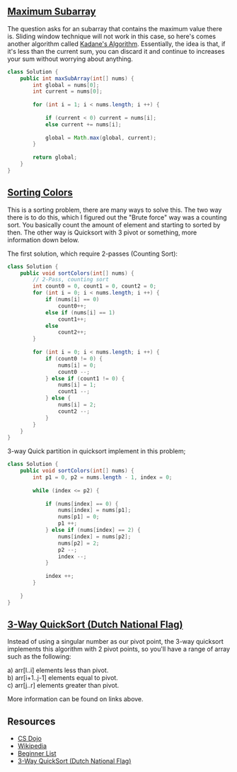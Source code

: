 ## [Maximum Subarray](https://leetcode.com/problems/maximum-subarray/)
The question asks for an subarray that contains the maximum value there is. Sliding window technique will not work in this case, so here's comes another algorithm called [Kadane's Algorithm](https://medium.com/@rsinghal757/kadanes-algorithm-dynamic-programming-how-and-why-does-it-work-3fd8849ed73d). Essentially, the idea is that, if it's less than the current sum, you can discard it and continue to increases your sum without worrying about anything.

```java
class Solution {
    public int maxSubArray(int[] nums) {
        int global = nums[0];
        int current = nums[0];
        
        for (int i = 1; i < nums.length; i ++) {
            
            if (current < 0) current = nums[i];
            else current += nums[i];
            
            global = Math.max(global, current);
        }
        
        return global;
    }
}
```

## [Sorting Colors](https://leetcode.com/problems/sort-colors/)
This is a sorting problem, there are many ways to solve this. The two way there is to do this, which I figured out the "Brute force" way was a counting sort. You basically count the amount of element and starting to sorted by then. The other way is Quicksort with 3 pivot or something, more information down below.

The first solution, which require 2-passes (Counting Sort):
```java
class Solution {
    public void sortColors(int[] nums) {
        // 2-Pass, counting sort
        int count0 = 0, count1 = 0, count2 = 0;
        for (int i = 0; i < nums.length; i ++) {
            if (nums[i] == 0)
                count0++;
            else if (nums[i] == 1) 
                count1++;
            else 
                count2++;
        }
        
        for (int i = 0; i < nums.length; i ++) {
            if (count0 != 0) {
                nums[i] = 0; 
                count0 --;
            } else if (count1 != 0) {
                nums[i] = 1;
                count1 --;
            } else {
                nums[i] = 2;
                count2 --;
            }
        }
    }
}

```

3-way Quick partition in quicksort implement in this problem;
```java
class Solution {
    public void sortColors(int[] nums) {
        int p1 = 0, p2 = nums.length - 1, index = 0;
        
        while (index <= p2) {
            
            if (nums[index] == 0) {
                nums[index] = nums[p1];
                nums[p1] = 0;
                p1 ++;
            } else if (nums[index] == 2) {
                nums[index] = nums[p2];
                nums[p2] = 2;
                p2 --;
                index --;
            }
            
            index ++;
        }
        
    }
}
```

## [3-Way QuickSort (Dutch National Flag)](https://www.geeksforgeeks.org/3-way-quicksort-dutch-national-flag/)
Instead of using a singular number as our pivot point, the 3-way quicksort implements this algorithm with 2 pivot points, so you'll have a range of array such as the following:

a) arr[l..i] elements less than pivot.  
b) arr[i+1..j-1] elements equal to pivot.  
c) arr[j..r] elements greater than pivot.  

More information can be found on links above.


## Resources
- [CS Dojo](https://www.youtube.com/watch?v=86CQq3pKSUw)
- [Wikipedia](https://en.wikipedia.org/wiki/Maximum_subarray_problem)
- [Beginner List](https://leetcode.com/discuss/career/448024/Topic-wise-problems-for-Beginners)
- [3-Way QuickSort (Dutch National Flag)](https://www.geeksforgeeks.org/3-way-quicksort-dutch-national-flag/)
